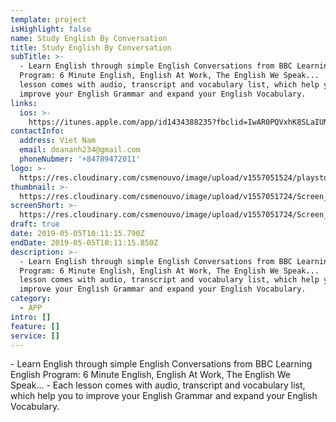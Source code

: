 ```yaml
---
template: project
isHighlight: false
name: Study English By Conversation
title: Study English By Conversation
subTitle: >-
  - Learn English through simple English Conversations from BBC Learning English
  Program: 6 Minute English, English At Work, The English We Speak...  - Each
  lesson comes with audio, transcript and vocabulary list, which help you to
  improve your English Grammar and expand your English Vocabulary.
links:
  ios: >-
    https://itunes.apple.com/app/id1434388235?fbclid=IwAR0PQVxhK8SLaIUNtLNX4r2wnHvAzDst-fzd4dwOoUPsw_CETghUZp8ScQQ
contactInfo:
  address: Viet Nam
  email: doananh234@gmail.com
  phoneNubmer: '+84789472011'
logo: >-
  https://res.cloudinary.com/csmenouvo/image/upload/v1557051524/playstore-icon.png
thumbnail: >-
  https://res.cloudinary.com/csmenouvo/image/upload/v1557051724/Screen_Shot_2019-05-05_at_5.10.56_PM.png
screenShort: >-
  https://res.cloudinary.com/csmenouvo/image/upload/v1557051724/Screen_Shot_2019-05-05_at_5.10.56_PM.png
draft: true
date: 2019-05-05T10:11:15.790Z
endDate: 2019-05-05T10:11:15.850Z
description: >-
  - Learn English through simple English Conversations from BBC Learning English
  Program: 6 Minute English, English At Work, The English We Speak...  - Each
  lesson comes with audio, transcript and vocabulary list, which help you to
  improve your English Grammar and expand your English Vocabulary.
category:
  - APP
intro: []
feature: []
service: []
---
```

\- Learn English through simple English Conversations from BBC Learning English Program: 6 Minute English, English At Work, The English We Speak...  - Each lesson comes with audio, transcript and vocabulary list, which help you to improve your English Grammar and expand your English Vocabulary.
